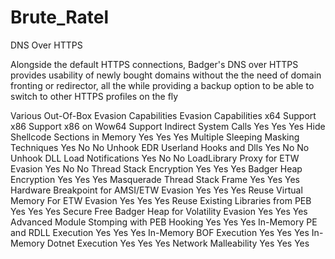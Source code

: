 # Brute_Ratel

DNS Over HTTPS

Alongside the default HTTPS connections, Badger's DNS over HTTPS provides usability of newly bought domains without the the need of domain fronting or redirector, all the while providing a backup option to be able to switch to other HTTPS profiles on the fly

Various Out-Of-Box Evasion Capabilities
Evasion Capabilities 	x64 Support 	x86 Support 	x86 on Wow64 Support
Indirect System Calls 	Yes 	Yes 	Yes
Hide Shellcode Sections in Memory 	Yes 	Yes 	Yes
Multiple Sleeping Masking Techniques 	Yes 	No 	No
Unhook EDR Userland Hooks and Dlls 	Yes 	No 	No
Unhook DLL Load Notifications 	Yes 	No 	No
LoadLibrary Proxy for ETW Evasion 	Yes 	No 	No
Thread Stack Encryption 	Yes 	Yes 	Yes
Badger Heap Encryption 	Yes 	Yes 	Yes
Masquerade Thread Stack Frame 	Yes 	Yes 	Yes
Hardware Breakpoint for AMSI/ETW Evasion 	Yes 	Yes 	Yes
Reuse Virtual Memory For ETW Evasion 	Yes 	Yes 	Yes
Reuse Existing Libraries from PEB 	Yes 	Yes 	Yes
Secure Free Badger Heap for Volatility Evasion 	Yes 	Yes 	Yes
Advanced Module Stomping with PEB Hooking 	Yes 	Yes 	Yes
In-Memory PE and RDLL Execution 	Yes 	Yes 	Yes
In-Memory BOF Execution 	Yes 	Yes 	Yes
In-Memory Dotnet Execution 	Yes 	Yes 	Yes
Network Malleability 	Yes 	Yes 	Yes
